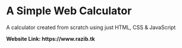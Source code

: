 # A Simple Web Calculator
<p>A calculator created from scratch using just HTML, CSS & JavaScript</p>
<b>Website Link: https://www.razib.tk</b> 


